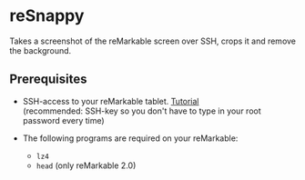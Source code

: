 # reSnappy
Takes a screenshot of the reMarkable screen over SSH, crops it and remove the background.

## Prerequisites

- SSH-access to your reMarkable tablet.
  [Tutorial](https://remarkablewiki.com/tech/ssh) <br>
  (recommended: SSH-key so you don't have to type in your root password every time)

- The following programs are required on your reMarkable:
  - `lz4`
  - `head` (only reMarkable 2.0)